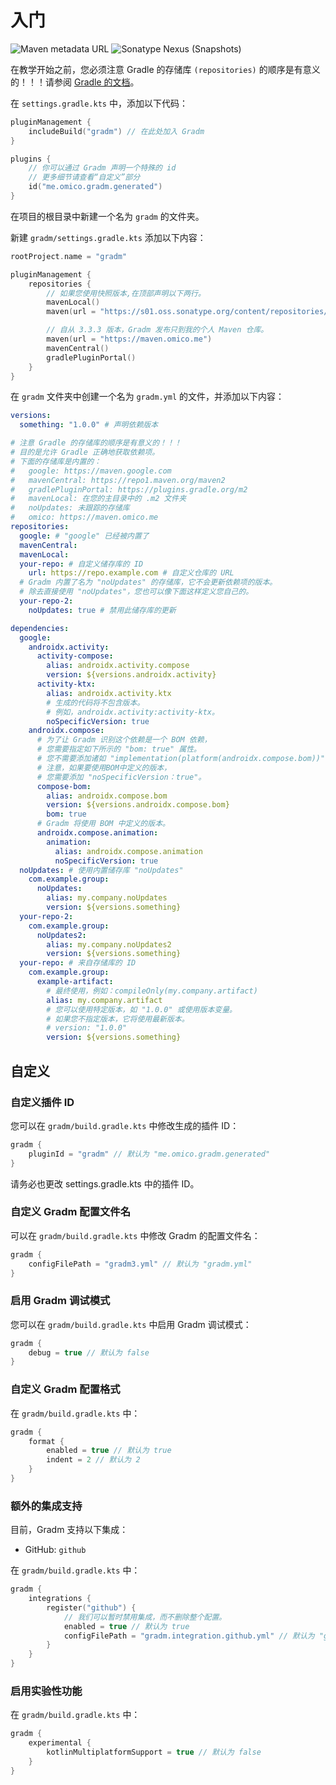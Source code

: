 # 入门

![Maven metadata URL](https://img.shields.io/maven-metadata/v?metadataUrl=https%3A%2F%2Fmaven.omico.me%2Fme%2Fomico%2Fgradm%2Fgradm-gradle-plugin%2Fmaven-metadata.xml)
![Sonatype Nexus (Snapshots)](https://img.shields.io/nexus/s/me.omico.gradm/gradm-gradle-plugin?server=https%3A%2F%2Fs01.oss.sonatype.org)

在教学开始之前，您必须注意 Gradle 的存储库 `(repositories)` 的顺序是有意义的！！！请参阅 [Gradle 的文档](https://docs.gradle.org/current/userguide/declaring_repositories.html#sec:declaring_multiple_repositories)。

在 `settings.gradle.kts` 中，添加以下代码：

```kotlin
pluginManagement {
    includeBuild("gradm") // 在此处加入 Gradm
}

plugins {
    // 你可以通过 Gradm 声明一个特殊的 id
    // 更多细节请查看“自定义”部分
    id("me.omico.gradm.generated")
}
```

在项目的根目录中新建一个名为 `gradm` 的文件夹。

新建 `gradm/settings.gradle.kts`  添加以下内容：

```kotlin
rootProject.name = "gradm"

pluginManagement {
    repositories {
        // 如果您使用快照版本,在顶部声明以下两行。
        mavenLocal()
        maven(url = "https://s01.oss.sonatype.org/content/repositories/snapshots")

        // 自从 3.3.3 版本，Gradm 发布只到我的个人 Maven 仓库。
        maven(url = "https://maven.omico.me")
        mavenCentral()
        gradlePluginPortal()
    }
}
```

在 `gradm` 文件夹中创建一个名为 `gradm.yml` 的文件，并添加以下内容：

```yaml
versions:
  something: "1.0.0" # 声明依赖版本

# 注意 Gradle 的存储库的顺序是有意义的！！！
# 目的是允许 Gradle 正确地获取依赖项。
# 下面的存储库是内置的：
#   google: https://maven.google.com
#   mavenCentral: https://repo1.maven.org/maven2
#   gradlePluginPortal: https://plugins.gradle.org/m2
#   mavenLocal: 在您的主目录中的 .m2 文件夹
#   noUpdates: 未跟踪的存储库
#   omico: https://maven.omico.me
repositories:
  google: # "google" 已经被内置了
  mavenCentral:
  mavenLocal:
  your-repo: # 自定义储存库的 ID
    url: https://repo.example.com # 自定义仓库的 URL
  # Gradm 内置了名为 "noUpdates" 的存储库，它不会更新依赖项的版本。
  # 除去直接使用 "noUpdates"，您也可以像下面这样定义您自己的。
  your-repo-2:
    noUpdates: true # 禁用此储存库的更新

dependencies:
  google:
    androidx.activity:
      activity-compose:
        alias: androidx.activity.compose
        version: ${versions.androidx.activity}
      activity-ktx:
        alias: androidx.activity.ktx
        # 生成的代码将不包含版本。
        # 例如，androidx.activity:activity-ktx。
        noSpecificVersion: true
    androidx.compose:
      # 为了让 Gradm 识别这个依赖是一个 BOM 依赖，
      # 您需要指定如下所示的 "bom: true" 属性。
      # 您不需要添加诸如 "implementation(platform(androidx.compose.bom))" 之类的内容。
      # 注意，如果要使用BOM中定义的版本，
      # 您需要添加 "noSpecificVersion：true"。
      compose-bom:
        alias: androidx.compose.bom
        version: ${versions.androidx.compose.bom}
        bom: true
      # Gradm 将使用 BOM 中定义的版本。
      androidx.compose.animation:
        animation:
          alias: androidx.compose.animation
          noSpecificVersion: true
  noUpdates: # 使用内置储存库 "noUpdates"
    com.example.group:
      noUpdates:
        alias: my.company.noUpdates
        version: ${versions.something}
  your-repo-2:
    com.example.group:
      noUpdates2:
        alias: my.company.noUpdates2
        version: ${versions.something}
  your-repo: # 来自存储库的 ID
    com.example.group:
      example-artifact:
        # 最终使用，例如：compileOnly(my.company.artifact)
        alias: my.company.artifact
        # 您可以使用特定版本，如 "1.0.0" 或使用版本变量。
        # 如果您不指定版本，它将使用最新版本。
        # version: "1.0.0"
        version: ${versions.something}
```

## 自定义

### 自定义插件 ID

您可以在 `gradm/build.gradle.kts` 中修改生成的插件 ID：

```kotlin
gradm {
    pluginId = "gradm" // 默认为 "me.omico.gradm.generated"
}
```

请务必也更改 settings.gradle.kts 中的插件 ID。

### 自定义 Gradm 配置文件名

可以在 `gradm/build.gradle.kts` 中修改 Gradm 的配置文件名：

```kotlin
gradm {
    configFilePath = "gradm3.yml" // 默认为 "gradm.yml"
}
```

### 启用 Gradm 调试模式

您可以在 `gradm/build.gradle.kts` 中启用 Gradm 调试模式：

```kotlin
gradm {
    debug = true // 默认为 false
}
```

### 自定义 Gradm 配置格式

在 `gradm/build.gradle.kts` 中：

```kotlin
gradm {
    format {
        enabled = true // 默认为 true
        indent = 2 // 默认为 2
    }
}
```

### 额外的集成支持

目前，Gradm 支持以下集成：

* GitHub: `github`

在 `gradm/build.gradle.kts` 中：

```kotlin
gradm {
    integrations {
        register("github") {
            // 我们可以暂时禁用集成，而不删除整个配置。
            enabled = true // 默认为 true
            configFilePath = "gradm.integration.github.yml" // 默认为 "gradm.integration.github.yml"
        }
    }
}
```

### 启用实验性功能

在 `gradm/build.gradle.kts` 中：

```kotlin
gradm {
    experimental {
        kotlinMultiplatformSupport = true // 默认为 false
    }
}
```
